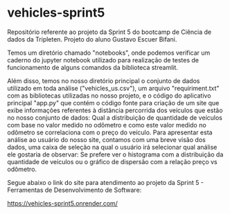 # vehicles-sprint5
Repositório referente ao projeto da Sprint 5 do bootcamp de Ciência de dados da Tripleten. Projeto do aluno Gustavo Escuer Bifani.

Temos um diretório chamado "notebooks", onde podemos verificar um caderno do jupyter notebook utilizado para realização de testes de funcionamento de alguns comandos da biblioteca streamlit.

Além disso, temos no nosso diretório principal o conjunto de dados utilizado em toda análise ("vehicles_us.csv"), um arquivo "requiriment.txt" com as bibliotecas utilizadas no nosso projeto, e o código do aplicativo principal "app.py" que contém o código fonte para criação de um site que exibe informações referentes à distância percorrida dos veículos que estão no nosso conjunto de dados: Qual a distribuição de quantidade de veículos com base no valor medido no odômetro e como este valor medido no odômetro se correlaciona com o preço do veículo. Para apresentar esta análise ao usuário do nosso site, contamos com uma breve visão dos dados, uma caixa de seleção na qual o usuário irá selecionar qual análise ele gostaria de observar: Se prefere ver o histograma com a distribuição da quantidade de veículos ou o gráfico de dispersão com a relação preço vs odômetro.

Segue abaixo o link do site para atendimento ao projeto da Sprint 5 - Ferramentas de Desenvolvimento de Software:

https://vehicles-sprint5.onrender.com/
